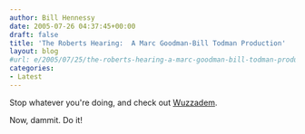 ```yaml
---
author: Bill Hennessy
date: 2005-07-26 04:37:45+00:00
draft: false
title: 'The Roberts Hearing:  A Marc Goodman-Bill Todman Production'
layout: blog
#url: e/2005/07/25/the-roberts-hearing-a-marc-goodman-bill-todman-production/
categories:
- Latest
---
```


Stop whatever you're doing, and check out [Wuzzadem](https://wuzzadem.typepad.com/wuz/2005/07/thank_you_for_y.html).

Now, dammit.  Do it!
